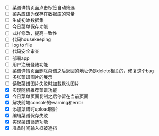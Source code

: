 - [ ] 菜谱详情页面点击标签自动筛选
- [ ] 菜系应该为保存在数据库的常量
- [ ] 生成初始数据集
- [ ] 今日菜单保存功能
- [ ] 式样修改，提高一致性
- [ ] 代码housekeeping
- [ ] log to file
- [ ] 代码安全审查
- [ ] 部署app
- [ ] 用户注册登陆功能
- [ ] 菜谱详情页面删除菜谱之后返回的地址仍是delete相关的，修复这个bug
- [ ] 多张菜谱图片的展示
- [ ] 读取菜谱图片失败时加载默认图片
- [x] 实现随机推荐菜谱功能
- [x] 今日菜单页面复制之后停留在当前页面
- [x] 解决前端console的warning和error
- [x] 添加菜谱时upload图片
- [x] 编辑菜谱保存失败
- [x] 实现菜谱筛选功能
- [x] 准备时间输入框被遮挡